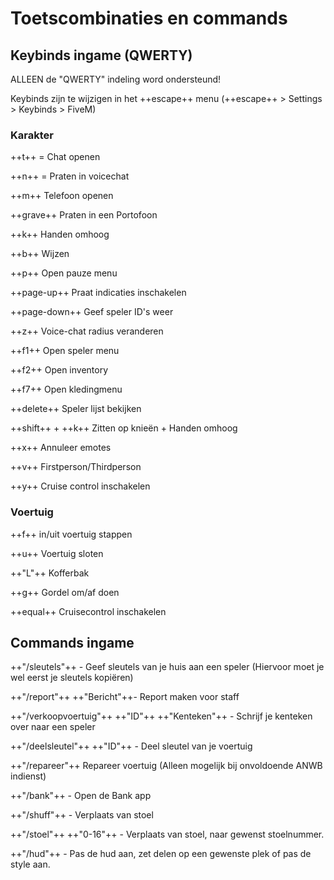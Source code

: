 # Toetscombinaties en commands

## Keybinds ingame (QWERTY)

ALLEEN de "QWERTY" indeling word ondersteund!

Keybinds zijn te wijzigen in het ++escape++ menu (++escape++ > Settings > Keybinds > FiveM)

### Karakter

\++t++ = Chat openen

\++n++ = Praten in voicechat

\++m++ Telefoon openen

\++grave++ Praten in een Portofoon

\++k++ Handen omhoog

\++b++ Wijzen

\++p++ Open pauze menu

\++page-up++ Praat indicaties inschakelen

\++page-down++ Geef speler ID's weer

\++z++ Voice-chat radius veranderen

\++f1++ Open speler menu

\++f2++ Open inventory

\++f7++ Open kledingmenu

\++delete++ Speler lijst bekijken

\++shift++ + ++k++ Zitten op knieën + Handen omhoog

\++x++ Annuleer emotes

\++v++ Firstperson/Thirdperson

\++y++ Cruise control inschakelen

### Voertuig

\++f++ in/uit voertuig stappen

\++u++ Voertuig sloten

\++"L"++ Kofferbak

\++g++ Gordel om/af doen

\++equal++ Cruisecontrol inschakelen

## Commands ingame

\++"/sleutels"++ - Geef sleutels van je huis aan een speler (Hiervoor moet je wel eerst je sleutels kopiëren)

\++"/report"++ ++"Bericht"++- Report maken voor staff

\++"/verkoopvoertuig"++ ++"ID"++ ++"Kenteken"++ - Schrijf je kenteken over naar een speler

\++"/deelsleutel"++ ++"ID"++ - Deel sleutel van je voertuig

\++"/repareer"++ Repareer voertuig (Alleen mogelijk bij onvoldoende ANWB indienst)

\++"/bank"++ - Open de Bank app

\++"/shuff"++ - Verplaats van stoel

\++"/stoel"++ ++"0-16"++ - Verplaats van stoel, naar gewenst stoelnummer.

\++"/hud"++ - Pas de hud aan, zet delen op een gewenste plek of pas de style aan.
